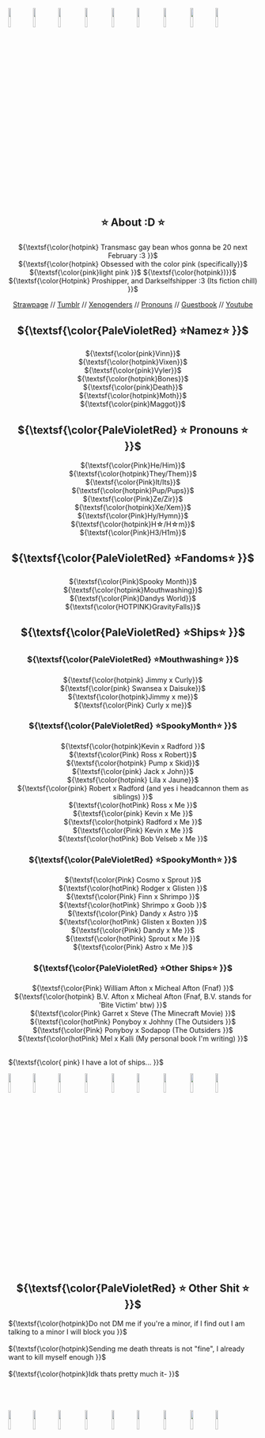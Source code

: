 <img width="10%" src="https://github.com/user-attachments/assets/b193c46b-616e-4c1f-883b-2a96f2a1f9b1"><img width="10%" src="https://github.com/user-attachments/assets/b193c46b-616e-4c1f-883b-2a96f2a1f9b1"><img width="10%" src="https://github.com/user-attachments/assets/b193c46b-616e-4c1f-883b-2a96f2a1f9b1">
<img width="10%" src="https://github.com/user-attachments/assets/b193c46b-616e-4c1f-883b-2a96f2a1f9b1">
<img width="10%" src="https://github.com/user-attachments/assets/b193c46b-616e-4c1f-883b-2a96f2a1f9b1"><img width="10%" src="https://github.com/user-attachments/assets/b193c46b-616e-4c1f-883b-2a96f2a1f9b1">
<img width="10%" src="https://github.com/user-attachments/assets/b193c46b-616e-4c1f-883b-2a96f2a1f9b1">
<img width="10%" src="https://github.com/user-attachments/assets/b193c46b-616e-4c1f-883b-2a96f2a1f9b1"><img width="10%" src="https://github.com/user-attachments/assets/b193c46b-616e-4c1f-883b-2a96f2a1f9b1">






<h2 align="center"> 

 ⭐️ About :D ⭐️
</h2>

<div align="center">

 ${\textsf{\color{hotpink} Transmasc gay bean whos gonna be 20 next February :3 }}$
<br>
${\textsf{\color{hotpink} Obsessed with the color pink (specifically}}$ ${\textsf{\color{pink}light pink }}$ ${\textsf{\color{hotpink})}}$
<br>
${\textsf{\color{Hotpink} Proshipper, and Darkselfshipper :3 (Its fiction chill) }}$
</div>
<p align="center" width="100%">
<a href="https://skullcruncher.straw.page">Strawpage</a> 
//
<a href="www.tumblr.com/blog/skullcrunch3r">Tumblr</a>
//
<a href="pin.it/32dCx60em">Xenogenders</a>
//
<a href="https://pronouns.cc/@cozm1c_starz">Pronouns</a>
//
<a href="https://users.smartgb.com/g/g.php?a=s&i=g19-01970-f1#write">Guestbook</a>
//
<a href="https://www.youtube.com/@Magg0TZD3AD">Youtube</a>


<h2 align="center"> 
${\textsf{\color{PaleVioletRed} ⭐️Namez⭐️ }}$ 

</h2>

<p align="center" width="100%">
 ${\textsf{\color{pink}Vinn}}$ 
<br>
 ${\textsf{\color{hotpink}Vixen}}$
 <BR>
 ${\textsf{\color{pink}Vyler}}$
 <BR>
 ${\textsf{\color{hotpink}Bones}}$
<BR>
 ${\textsf{\color{pink}Death}}$
 <BR>
 ${\textsf{\color{hotpink}Moth}}$
<BR>
 ${\textsf{\color{pink}Maggot}}$<BR>



<h2 align="center"> 
${\textsf{\color{PaleVioletRed} ⭐️ Pronouns ⭐️ }}$
</h2>
<p align="center" width="100%">
 ${\textsf{\color{Pink}He/Him}}$
<BR>
 ${\textsf{\color{hotpink}They/Them}}$ 
<bR>
 ${\textsf{\color{Pink}It/Its}}$
<BR>
${\textsf{\color{hotpink}Pup/Pups}}$
<BR>
 ${\textsf{\color{Pink}Ze/Zir}}$
 <BR>
 ${\textsf{\color{hotpink}Xe/Xem}}$
 <BR>
 ${\textsf{\color{Pink}Hy/Hymn}}$
<BR>
 ${\textsf{\color{hotpink}H☆/H☆m}}$
<BR>
 ${\textsf{\color{Pink}H3/H1m}}$

<h2 align="center"> 
${\textsf{\color{PaleVioletRed} ⭐️Fandoms⭐️ }}$

</h2>
<p align="center" width="100%">
 ${\textsf{\color{Pink}Spooky Month}}$
<BR>
${\textsf{\color{hotpink}Mouthwashing}}$
<BR>
 ${\textsf{\color{Pink}Dandys World}}$
<BR>
 ${\textsf{\color{HOTPINK}GravityFalls}}$
<BR>


<h2 align="center"> 
${\textsf{\color{PaleVioletRed} ⭐️Ships⭐️ }}$

</h2>
<h3 align="center"> 
${\textsf{\color{PaleVioletRed} ⭐️Mouthwashing⭐️ }}$

</h3>
<p align="center" width="100%">
 ${\textsf{\color{hotpink} Jimmy x Curly}}$
<br>
${\textsf{\color{pink} Swansea x Daisuke}}$
<BR>
 ${\textsf{\color{hotpink}Jimmy x me}}$
<BR>
 ${\textsf{\color{Pink} Curly x me}}$

<h3 align="center"> 
${\textsf{\color{PaleVioletRed} ⭐️SpookyMonth⭐️ }}$

</h3>

 <p align="center" width="100%">
 ${\textsf{\color{hotpink}Kevin x Radford }}$
<BR>
 ${\textsf{\color{Pink} Ross x Robert}}$
<BR>
 ${\textsf{\color{hotpink} Pump x Skid}}$
<BR>
   ${\textsf{\color{pink} Jack x John}}$
<BR>
 ${\textsf{\color{hotpink} Lila x Jaune}}$
<BR>
 ${\textsf{\color{pink} Robert x Radford (and yes i headcannon them as siblings) }}$
<BR>
 ${\textsf{\color{hotPink} Ross x Me }}$
<BR>
 ${\textsf{\color{pink} Kevin x Me }}$
<BR>
 ${\textsf{\color{hotpink} Radford x Me }}$
<BR>
 ${\textsf{\color{Pink} Kevin x Me }}$
<BR>
 ${\textsf{\color{hotPink} Bob Velseb x Me }}$
<BR>

<h3 align="center"> 
${\textsf{\color{PaleVioletRed} ⭐️SpookyMonth⭐️ }}$

</h3>
 <p align="center" width="100%">
 ${\textsf{\color{Pink} Cosmo x Sprout }}$
<BR>
 ${\textsf{\color{hotPink} Rodger x Glisten }}$
<BR>
 ${\textsf{\color{Pink} Finn x Shrimpo }}$
<BR>
 ${\textsf{\color{hotPink} Shrimpo x Goob }}$
<BR>
 ${\textsf{\color{Pink} Dandy x Astro }}$
<BR>
 ${\textsf{\color{hotPink} Glisten x Boxten }}$
<BR>
 ${\textsf{\color{Pink} Dandy x Me }}$
<BR>
 ${\textsf{\color{hotPink} Sprout x Me }}$
<BR>
 ${\textsf{\color{Pink} Astro x Me }}$
<BR>

<h3 align="center"> 
${\textsf{\color{PaleVioletRed} ⭐️Other Ships⭐️ }}$

</h3>
 <p align="center" width="100%">
 ${\textsf{\color{Pink} William Afton x Micheal Afton (Fnaf) }}$
<BR>
 ${\textsf{\color{hotpink} B.V. Afton x Micheal Afton (Fnaf, B.V. stands for 'Bite Victim' btw) }}$
<BR>
 ${\textsf{\color{Pink} Garret x Steve (The Minecraft Movie) }}$
<BR>
 ${\textsf{\color{hotPink} Ponyboy x Johhny (The Outsiders }}$
<BR>
 ${\textsf{\color{Pink} Ponyboy x Sodapop (The Outsiders }}$
<BR>
 ${\textsf{\color{hotPink} Mel x Kalli (My personal book I'm writing) }}$
<BR>

<br>

${\textsf{\color{ pink} I have a lot of ships... }}$

<img width="10%" src="https://github.com/user-attachments/assets/b193c46b-616e-4c1f-883b-2a96f2a1f9b1"><img width="10%" src="https://github.com/user-attachments/assets/b193c46b-616e-4c1f-883b-2a96f2a1f9b1"><img width="10%" src="https://github.com/user-attachments/assets/b193c46b-616e-4c1f-883b-2a96f2a1f9b1">
<img width="10%" src="https://github.com/user-attachments/assets/b193c46b-616e-4c1f-883b-2a96f2a1f9b1">
<img width="10%" src="https://github.com/user-attachments/assets/b193c46b-616e-4c1f-883b-2a96f2a1f9b1"><img width="10%" src="https://github.com/user-attachments/assets/b193c46b-616e-4c1f-883b-2a96f2a1f9b1">
<img width="10%" src="https://github.com/user-attachments/assets/b193c46b-616e-4c1f-883b-2a96f2a1f9b1">
<img width="10%" src="https://github.com/user-attachments/assets/b193c46b-616e-4c1f-883b-2a96f2a1f9b1"><img width="10%" src="https://github.com/user-attachments/assets/b193c46b-616e-4c1f-883b-2a96f2a1f9b1">


<h2 align="center"> 
${\textsf{\color{PaleVioletRed} ⭐️ Other Shit ⭐️ }}$
</h2>


${\textsf{\color{hotpink}Do not DM me if you're a minor, if I find out I am talking to a minor I will block you }}$
<br>
<br>
${\textsf{\color{hotpink}Sending me death threats is not "fine", I already want to kill myself enough }}$
<br>
<BR>
${\textsf{\color{hotpink}Idk thats pretty much it- }}$

<br>
<BR>
<BR>
<img width="10%" src="https://github.com/user-attachments/assets/b193c46b-616e-4c1f-883b-2a96f2a1f9b1"><img width="10%" src="https://github.com/user-attachments/assets/b193c46b-616e-4c1f-883b-2a96f2a1f9b1"><img width="10%" src="https://github.com/user-attachments/assets/b193c46b-616e-4c1f-883b-2a96f2a1f9b1">
<img width="10%" src="https://github.com/user-attachments/assets/b193c46b-616e-4c1f-883b-2a96f2a1f9b1">
<img width="10%" src="https://github.com/user-attachments/assets/b193c46b-616e-4c1f-883b-2a96f2a1f9b1"><img width="10%" src="https://github.com/user-attachments/assets/b193c46b-616e-4c1f-883b-2a96f2a1f9b1">
<img width="10%" src="https://github.com/user-attachments/assets/b193c46b-616e-4c1f-883b-2a96f2a1f9b1">
<img width="10%" src="https://github.com/user-attachments/assets/b193c46b-616e-4c1f-883b-2a96f2a1f9b1"><img width="10%" src="https://github.com/user-attachments/assets/b193c46b-616e-4c1f-883b-2a96f2a1f9b1">
